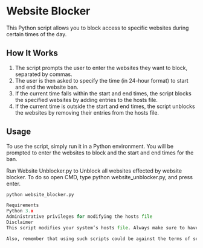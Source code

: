 # Website Blocker

This Python script allows you to block access to specific websites during certain times of the day. 

## How It Works

1. The script prompts the user to enter the websites they want to block, separated by commas.
2. The user is then asked to specify the time (in 24-hour format) to start and end the website ban.
3. If the current time falls within the start and end times, the script blocks the specified websites by adding entries to the hosts file.
4. If the current time is outside the start and end times, the script unblocks the websites by removing their entries from the hosts file.

## Usage

To use the script, simply run it in a Python environment. You will be prompted to enter the websites to block and the start and end times for the ban.

Run Website Unblocker.py to Unblock all websites effected by website blocker.
To do so open CMD, type python website_unblocker.py, and press enter.

```python
python website_blocker.py

Requirements
Python 3.x
Administrative privileges for modifying the hosts file
Disclaimer
This script modifies your system’s hosts file. Always make sure to have a backup of the original file before running the script. Be careful when editing the hosts file as it could affect your system’s network settings.

Also, remember that using such scripts could be against the terms of service of some websites. Always use such scripts responsibly.
